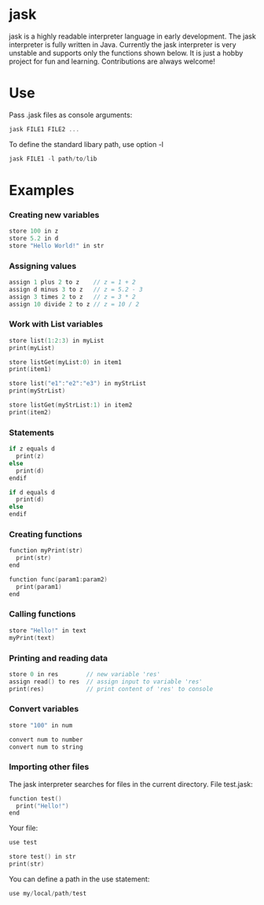 # jask
jask is a highly readable interpreter language in early development.
The jask interpreter is fully written in Java.
Currently the jask interpreter is very unstable and supports only the functions shown below.
It is just a hobby project for fun and learning.
Contributions are always welcome!

# Use
Pass .jask files as console arguments:
```C
jask FILE1 FILE2 ...
```
To define the standard libary path, use option -l
```C
jask FILE1 -l path/to/lib
```

# Examples
### Creating new variables
```C
store 100 in z
store 5.2 in d
store "Hello World!" in str
```

### Assigning values
```C
assign 1 plus 2 to z    // z = 1 + 2
assign d minus 3 to z   // z = 5.2 - 3
assign 3 times 2 to z   // z = 3 * 2
assign 10 divide 2 to z // z = 10 / 2
```

### Work with List variables
```c
store list(1:2:3) in myList
print(myList)

store listGet(myList:0) in item1
print(item1)

store list("e1":"e2":"e3") in myStrList
print(myStrList)

store listGet(myStrList:1) in item2
print(item2)
````

### Statements
```c
if z equals d
  print(z)
else
  print(d)
endif

if d equals d
  print(d)
else
endif
```

### Creating functions
```C
function myPrint(str)
  print(str)
end

function func(param1:param2)
  print(param1)
end
```

### Calling functions
```C
store "Hello!" in text
myPrint(text)
```

### Printing and reading data
```C
store 0 in res        // new variable 'res'
assign read() to res  // assign input to variable 'res'
print(res)            // print content of 'res' to console
```

### Convert variables
```C
store "100" in num

convert num to number
convert num to string
```

### Importing other files
The jask interpreter searches for files in the current directory.
File test.jask:
```C
function test()
  print("Hello!")
end
```
Your file:
```C
use test

store test() in str
print(str)
```
You can define a path in the use statement:
```C
use my/local/path/test
```
